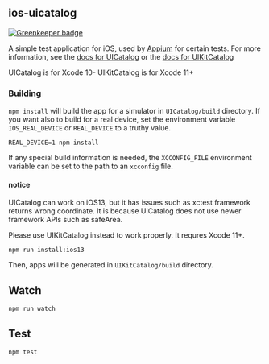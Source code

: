 ## ios-uicatalog

[![Greenkeeper badge](https://badges.greenkeeper.io/appium/ios-uicatalog.svg)](https://greenkeeper.io/)

A simple test application for iOS, used by [Appium](https://github.com/appium/appium)
for certain tests. For more information, see the [docs for UICatalog](./UICatalog/uicatalog-info.md)
or the [docs for UIKitCatalog](./UIKitCatalog/uicatalog-info.md)

UICatalog is for Xcode 10-
UIKitCatalog is for Xcode 11+

### Building

`npm install` will build the app for a simulator in `UICatalog/build` directory.
If you want also to build for a real device,
set the environment variable `IOS_REAL_DEVICE` or `REAL_DEVICE` to a truthy value.

```
REAL_DEVICE=1 npm install
```

If any special build information is needed, the `XCCONFIG_FILE` environment
variable can be set to the path to an `xcconfig` file.


#### notice

UICatalog can work on iOS13, but it has issues such as xctest framework returns wrong coordinate.
It is because UICatalog does not use newer framework APIs such as safeArea.

Please use UIKitCatalog instead to work properly.
It requres Xcode 11+.

```
npm run install:ios13
```

Then, apps will be generated in `UIKitCatalog/build` directory.


## Watch

```
npm run watch
```

## Test

```
npm test
```
